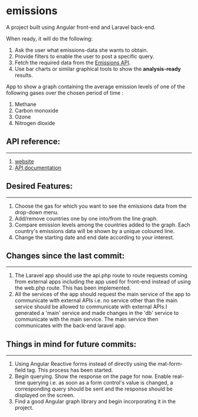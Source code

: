 # emissions

A project built using Angular front-end and Laravel back-end.

When ready, it will do the following: 
1. Ask the user what emissions-data she wants to obtain.
2. Provide filters to enable the user to post a specific query.
3. Fetch the required data from the [Emissions API](https://api.v2.emissions-api.org/ui/).
4. Use bar charts or similar graphical tools to show the **analysis-ready** results.

App to show a graph containing the average emission levels of one of the following gases over the chosen period of time : 
1. Methane
2. Carbon monoxide
3. Ozone
4. Nitrogen dioxide

## API reference:
---
1. [website](https://emissions-api.org/)
2. [API documentation](https://api.v2.emissions-api.org/ui/)

## Desired Features:
---
1. Choose the gas for which you want to see the emissions data
    from the drop-down menu.
2. Add/remove countries one by one into/from the line graph.
3. Compare emission levels among the countries added to the graph. 
    Each country's emissions data will be shown by a unique coloured line.
4. Change the starting date and end date according to your interest.

## Changes since the last commit: 
---
1. The Laravel app should use the api.php route to route requests coming from external apps including the app used for front-end instead of using the web.php route. This has been implemented.
2. All the services of the app should request the main service of the app to communicate with external APIs i.e. no service other than the main service should be allowed to communicate with external APIs.I generated a 'main' service and made changes in the 'db' service to communicate with the main service. The main service then communicates with the back-end laravel app.

## Things in mind for future commits:
---
1. Using Angular Reactive forms instead of directly using the mat-form-field tag. This process has been started.
2. Begin querying. Show the response on the page for now.
Enable real-time querying i.e. as soon as a form control's value is changed, a corresponding query should be sent and the response should be displayed on the screen.
3. Find a good Angular graph library and begin incorporating it in the project.